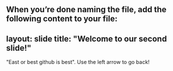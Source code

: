 When you’re done naming the file, add the following content to your file:
---
layout: slide
title: "Welcome to our second slide!"
---
"East or best github is best".
Use the left arrow to go back!
